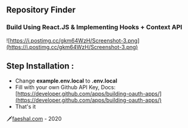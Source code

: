 ## **Repository Finder**
### **Build Using React.JS & Implementing Hooks + Context API**

![https://i.postimg.cc/gkm64WzH/Screenshot-3.png](https://i.postimg.cc/gkm64WzH/Screenshot-3.png)

## Step Installation : 
* Change **example.env.local** to **.env.local**
* Fill with your own Github API Key, Docs: [https://developer.github.com/apps/building-oauth-apps/](https://developer.github.com/apps/building-oauth-apps/)
* That's it 

🗡[faeshal.com](https://faeshal.com) - 2020 